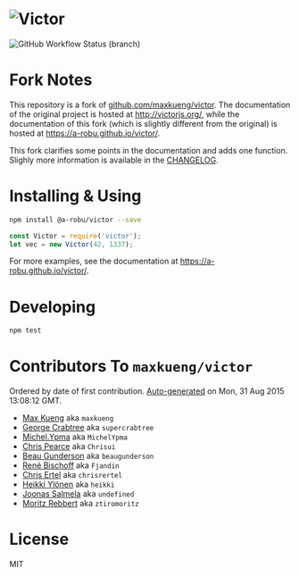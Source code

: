![Victor](./artwork/logo.png)
=============================

![GitHub Workflow Status (branch)](https://img.shields.io/github/workflow/status/a-robu/victor/Node.js%20CI/master)

# Fork Notes

This repository is a fork of [github.com/maxkueng/victor](https://github.com/maxkueng/victor). The documentation of the original project is hosted at http://victorjs.org/, while the documentation of this fork (which is slightly different from the original) is hosted at https://a-robu.github.io/victor/.

This fork clarifies some points in the documentation and adds one function. Slighly more information is available in the [CHANGELOG](CHANGELOG.md).

# Installing & Using

```bash
npm install @a-robu/victor --save
```

```javascript
const Victor = require('victor');
let vec = new Victor(42, 1337);
```

For more examples, see the documentation at https://a-robu.github.io/victor/.

# Developing

```bash
npm test
```

# Contributors To `maxkueng/victor`

Ordered by date of first contribution. [Auto-generated](https://github.com/dtrejo/node-authors) on Mon, 31 Aug 2015 13:08:12 GMT.

- [Max Kueng](https://github.com/maxkueng) aka `maxkueng`
- [George Crabtree](https://github.com/supercrabtree) aka `supercrabtree`
- [Michel.Ypma](https://github.com/MichelYpma) aka `MichelYpma`
- [Chris Pearce](https://github.com/Chrisui) aka `Chrisui`
- [Beau Gunderson](https://github.com/beaugunderson) aka `beaugunderson`
- [René Bischoff](https://github.com/Fjandin) aka `Fjandin`
- [Chris Ertel](https://github.com/chrisrertel) aka `chrisrertel`
- [Heikki Ylönen](https://github.com/heikki) aka `heikki`
- [Joonas Salmela](https://github.com/undefined) aka `undefined`
- [Moritz Rebbert](https://github.com/ztiromoritz) aka `ztiromoritz`

# License

MIT
